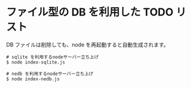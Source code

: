 # ファイル型の DB を利用した TODO リスト

DB ファイルは削除しても、node を再起動すると自動生成されます。

```
# sqlite を利用するnodeサーバー立ち上げ
$ node index-sqlite.js

# nedb を利用するnodeサーバー立ち上げ
$ node index-nedb.js
```
